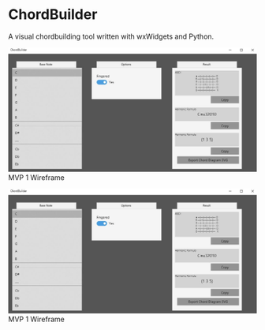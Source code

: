 # ChordBuilder

A visual chordbuilding tool written with wxWidgets and Python.



![](./ChordBuilder/wireframes/MVP_1.JPG)
MVP 1 Wireframe

![](./ChordBuilder/wireframes/MVP_1.JPG)
MVP 1 Wireframe